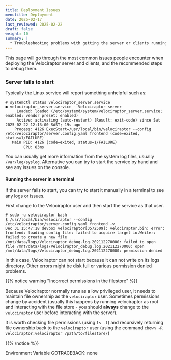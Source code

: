 ```yaml
---
title: Deployment Issues
menutitle: Deployment
date: 2025-02-17
last_reviewed: 2025-02-22
draft: false
weight: 10
summary: |
  * Troubleshooting problems with getting the server or clients running.
---
```


This page will go through the most common issues people encounter when deploying
the Velociraptor server and clients, and the recommended steps to debug them.

### Server fails to start

Typically the Linux service will report something
unhelpful such as:

```
# systemctl status velociraptor_server.service
● velociraptor_server.service - Velociraptor server
     Loaded: loaded (/etc/systemd/system/velociraptor_server.service; enabled; vendor preset: enabled)
     Active: activating (auto-restart) (Result: exit-code) since Sat 2025-02-22 12:13:00 SAST; 19s ago
    Process: 4126 ExecStart=/usr/local/bin/velociraptor --config /etc/velociraptor/server.config.yaml frontend (code=exited, status=1/FAILURE)
   Main PID: 4126 (code=exited, status=1/FAILURE)
        CPU: 83ms
```

You can usually get more information from the system log files,
usually `/var/log/syslog`. Alternative you can try to start the
service by hand and see any issues on the console.

#### Running the server in a terminal

If the server fails to start, you can try to start it manually in a terminal to see
any logs or issues.

First change to the Velociraptor user and then start the service as that user.

```
# sudo -u velociraptor bash
$ /usr/local/bin/velociraptor --config /etc/velociraptor/server.config.yaml frontend -v
Dec 31 15:47:18 devbox velociraptor[3572509]: velociraptor.bin: error: frontend: loading config file: failed to acquire target io.Writer: failed to create a new file /mnt/data/logs/Velociraptor_debug.log.202112270000: failed to open file /mnt/data/logs/Velociraptor_debug.log.202112270000: open /mnt/data/logs/Velociraptor_debug.log.202112270000: permission denied
```

In this case, Velociraptor can not start because it can not write on
its logs directory. Other errors might be disk full or various
permission denied problems.

{{% notice warning "Incorrect permissions in the filestore" %}}

Because Velociraptor normally runs as a low privileged user, it needs
to maintain file ownership as the `velociraptor` user. Sometimes
permissions change by accident (usually this happens by running
velociraptor as root and interacting with the file store - you should
**always** change to the `velociraptor` user before interacting with
the server).

It is worth checking file permissions (using `ls -l`) and recursively
returning file ownership back to the `velociraptor` user (using the
command `chown -R velociraptor:velociraptor /path/to/filestore/`)

{{% /notice %}}

Environment Variable GOTRACEBACK: none